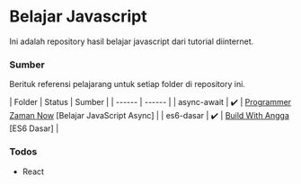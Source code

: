 # Belajar Javascript
Ini adalah repository hasil belajar javascript dari tutorial diinternet.

### Sumber
Berituk referensi pelajarang untuk setiap folder di repository ini.

| Folder | Status | Sumber |
| ------ | ------ |
| async-await | :heavy_check_mark: | [Programmer Zaman Now](https://www.youtube.com/watch?v=LLT6EAtX-x8&list=PL-CtdCApEFH-I4CD6km3BcXqrhWAkY4et) [Belajar JavaScript Async] |
| es6-dasar | :heavy_check_mark: | [Build With Angga](https://www.buildwithangga.com/kelas/es6-dasar) [ES6 Dasar] |

### Todos
 - React